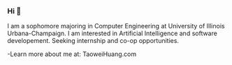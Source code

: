 ### Hi 👋

<!--
**taoweih/taoweih** is a ✨ _special_ ✨ repository because its `README.md` (this file) appears on your GitHub profile.
- 🔭 I’m currently working on ...
- 🌱 I’m currently learning ...
- 👯 I’m looking to collaborate on ...
- 🤔 I’m looking for help with ...
- 💬 Ask me about ...
- 📫 How to reach me: 
-->

I am a sophomore majoring in Computer Engineering at University of Illinois Urbana-Champaign. I am interested in Artificial Intelligence and software developement. Seeking internship and co-op opportunities.

-Learn more about me at: TaoweiHuang.com
